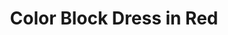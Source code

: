 ---
title: Color Block Dress in Red
permalink: /catalog/color-block-dress-in-red
layout: item
price: 5,000
description: The top is made of soft and natural nude cotton fabric, which feels really nice on your skin, and the bottom is made of crease-resistant poly-viscose. Loose silhouette gives comfort and freedom of movement. The collar has a button closure on the back. And, here is your part of design – a transparent chest pocket, which you fill with whatever you want.
composition: 40% cotton, 30% polyester, 30% viscose
sizes: Available in two sizes (S, M)
---